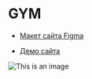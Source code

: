 # GYM

* [Макет сайта Figma](https://www.figma.com/file/BrBFBXlEzo9ku8K7yJWIsC/%D0%94%D0%B8%D0%BF%D0%BB%D0%BE%D0%BC%D0%BD%D1%8B%D0%B9-%D0%BC%D0%B0%D0%BA%D0%B5%D1%82-%D0%9C%D0%BE%D0%B4%D1%83%D0%BB%D1%8C-1-6)

* [Демо сайта](https://stacewicz.github.io/Module01-Gym/)

![This is an image](https://musclefit.info/wp-content/uploads/2021/01/programma-trenirovok-v-trenazhernom-zale-dlya-devushek-min.jpg)
